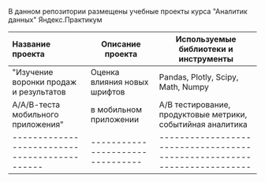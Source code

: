 В данном репозитории размещены учебные проекты курса "Аналитик данных" Яндекс.Практикум

|Название проекта                             | Описание проекта               | Используемые библиотеки и инструменты                                  |
|:--------------------------------------------|--------------------------------|------------------------------------------------------------------------|
|"Изучение воронки продаж и результатов       |Оценка влияния новых шрифтов    |Pandas, Plotly, Scipy, Math, Numpy                                      |
| А/А/В-теста мобильного приложения"          |в мобильном приложении          |А/В тестирование, продуктовые метрики, событийная аналитика             |
|---------------------------------------------|--------------------------------|------------------------------------------------------------------------| 